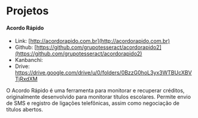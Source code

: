 # Projetos

#### Acordo Rápido

* Link: [http://acordorapido.com.br](http://acordorapido.com.br)
* Github: [https://github.com/grupotesseract/acordorapido2](https://github.com/grupotesseract/acordorapido2)
* Kanbanchi:
* Drive: https://drive.google.com/drive/u/0/folders/0BzzG0hoL3yx3WTBUcXBVTjRxdXM

O Acordo Rápido é uma ferramenta para monitorar e recuperar créditos, originalmente desenvolvido para monitorar títulos escolares. Permite envio de SMS e registro de ligações telefônicas, assim como negociação de títulos abertos.

<!--stackedit_data:
eyJoaXN0b3J5IjpbLTEyMzA4MDg3ODRdfQ==
-->